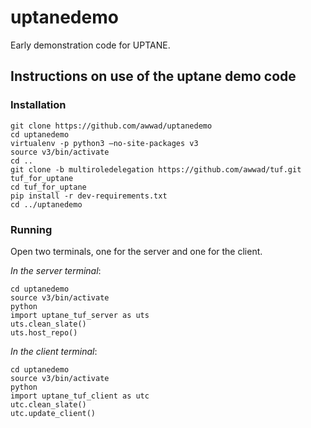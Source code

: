 # uptanedemo
Early demonstration code for UPTANE.


## Instructions on use of the uptane demo code
### Installation
```
git clone https://github.com/awwad/uptanedemo
cd uptanedemo
virtualenv -p python3 —no-site-packages v3
source v3/bin/activate
cd ..
git clone -b multiroledelegation https://github.com/awwad/tuf.git tuf_for_uptane
cd tuf_for_uptane
pip install -r dev-requirements.txt
cd ../uptanedemo
```

### Running
Open two terminals, one for the server and one for the client.

*In the server terminal*:
```
cd uptanedemo
source v3/bin/activate
python
import uptane_tuf_server as uts
uts.clean_slate()
uts.host_repo()
```

*In the client terminal*:
```
cd uptanedemo
source v3/bin/activate
python
import uptane_tuf_client as utc
utc.clean_slate()
utc.update_client()
```
